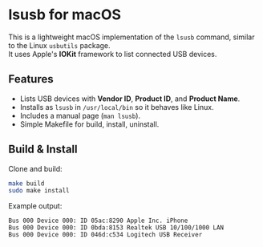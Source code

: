 # lsusb for macOS

This is a lightweight macOS implementation of the `lsusb` command, similar to the Linux `usbutils` package.  
It uses Apple's **IOKit** framework to list connected USB devices.

## Features
- Lists USB devices with **Vendor ID**, **Product ID**, and **Product Name**.
- Installs as `lsusb` in `/usr/local/bin` so it behaves like Linux.
- Includes a manual page (`man lsusb`).
- Simple Makefile for build, install, uninstall.

## Build & Install

Clone and build:

```bash
make build
sudo make install
```

Example output:
```
Bus 000 Device 000: ID 05ac:8290 Apple Inc. iPhone
Bus 000 Device 000: ID 0bda:8153 Realtek USB 10/100/1000 LAN
Bus 000 Device 000: ID 046d:c534 Logitech USB Receiver
```


